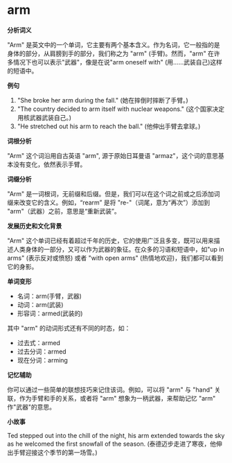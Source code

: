 # arm

**分析词义**

  

"Arm" 是英文中的一个单词，它主要有两个基本含义。作为名词，它一般指的是身体的部分，从肩膀到手的部分，我们称之为 "arm" (手臂)。然而，"arm" 在许多情况下也可以表示"武器"，像是在说"arm oneself with" (用……武装自己)这样的短语中。

  

**例句**

  

1.  "She broke her arm during the fall." (她在摔倒时摔断了手臂。)
2.  "The country decided to arm itself with nuclear weapons." (这个国家决定用核武器武装自己。)
3.  "He stretched out his arm to reach the ball." (他伸出手臂去拿球。)

  

**词根分析**

  

"Arm" 这个词沿用自古英语 "arm", 源于原始日耳曼语 "armaz"，这个词的意思基本没有变化，依然表示手臂。

  

**词缀分析**

  

"Arm" 是一词根词，无前缀和后缀。但是，我们可以在这个词之前或之后添加词缀来改变它的含义。例如，“rearm” 是将 "re-"（词尾，意为“再次”）添加到 "arm"（武器）之前，意思是“重新武装”。

  

**发展历史和文化背景**

  

"Arm" 这个单词已经有着超过千年的历史，它的使用广泛且多变，既可以用来描述人类身体的一部分，又可以作为武器的象征。在众多的习语和短语中，如"up in arms" (表示反对或愤怒) 或者 "with open arms" (热情地欢迎)，我们都可以看到它的身影。

  

**单词变形**

  

*   名词：arm(手臂，武器)
*   动词：arm(武装)
*   形容词：armed(武装的)

  

其中 "arm" 的动词形式还有不同的时态，如：

  

*   过去式：armed
*   过去分词：armed
*   现在分词：arming

  

**记忆辅助**

  

你可以通过一些简单的联想技巧来记住该词。例如，可以将 "arm" 与 "hand" 关联，作为手臂和手的关系，或者将 "arm" 想象为一柄武器，来帮助记忆 "arm" 作"武器"的意思。

  

**小故事**

  

Ted stepped out into the chill of the night, his arm extended towards the sky as he welcomed the first snowfall of the season. (泰德迈步走进了寒夜，他伸出手臂迎接这个季节的第一场雪。)
